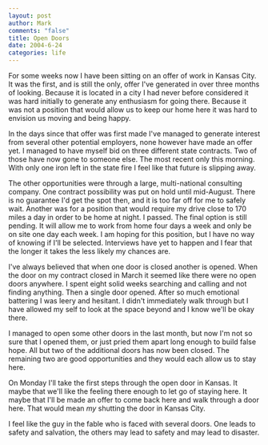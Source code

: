 ```yaml
--- 
layout: post
author: Mark
comments: "false"
title: Open Doors
date: 2004-6-24
categories: life
---
```

For some weeks now I have been sitting on an offer of work in Kansas City. It was the first, and is still the only, offer I've generated in over three months of looking. Because it is located in a city I had never before considered it was hard initially to generate any enthusiasm for going there. Because it was not a position that would allow us to keep our home here it was hard to envision us moving and being happy.

In the days since that offer was first made I've managed to generate interest from several other potential employers, none however have made an offer yet. I managed to have myself bid on three different state contracts. Two of those have now gone to someone else. The most recent only this morning. With only one iron left in the state fire I feel like that future is slipping away.

The other opportunities were through a large, multi-national consulting company. One contract possibility was put on hold until mid-August. There is no guarantee I'd get the spot then, and it is too far off for me to safely wait. Another was for a position that would require my drive close to 170 miles a day in order to be home at night. I passed. The final option is still pending. It will allow me to work from home four days a week and only be on site one day each week. I am hoping for this position, but I have no way of knowing if I'll be selected. Interviews have yet to happen and I fear that the longer it takes the less likely my chances are.

I've always believed that when one door is closed another is opened. When the door on my contract closed in March it seemed like there were no open doors anywhere. I spent eight solid weeks searching and calling and not finding anything. Then a single door opened. After so much emotional battering I was leery and hesitant. I didn't immediately walk through but I have allowed my self to look at the space beyond and I know we'll be okay there.

I managed to open some other doors in the last month, but now I'm not so sure that I opened them, or just pried them apart long enough to build false hope. All but two of the additional doors has now been closed. The remaining two are good opportunities and they would each allow us to stay here.

On Monday I'll take the first steps through the open door in Kansas. It maybe that we'll like the feeling there enough to let go of staying here. It maybe that I'll be made an offer to come back here and walk through a door here. That would mean <em>my</em> shutting the door in Kansas City.

I feel like the guy in the fable who is faced with several doors. One leads to safety and salvation, the others may lead to safety and may lead to disaster.
